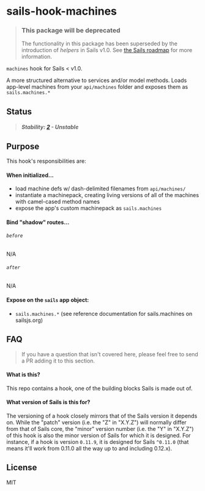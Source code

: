 # sails-hook-machines

> ### This package will be deprecated
> The functionality in this package has been superseded by the introduction of *helpers* in Sails v1.0.  See [the Sails roadmap](https://github.com/balderdashy/sails/blob/master/ROADMAP.md#v10) for more information.

`machines` hook for Sails < v1.0.

A more structured alternative to services and/or model methods. Loads app-level machines from your `api/machines` folder and exposes them as `sails.machines.*`

## Status

> ##### Stability: [2](http://nodejs.org/api/documentation.html#documentation_stability_index) - Unstable


## Purpose

This hook's responsibilities are:

#### When initialized...
+ load machine defs w/ dash-delimited filenames from `api/machines/`
+ instantiate a machinepack, creating living versions of all of the machines with camel-cased method names
+ expose the app's custom machinepack as `sails.machines`

#### Bind "shadow" routes...

###### `before`
N/A

###### `after`
N/A

#### Expose on the `sails` app object:

+ `sails.machines.*` (see reference documentation for sails.machines on sailsjs.org)

## FAQ

> If you have a question that isn't covered here, please feel free to send a PR adding it to this section.

#### What is this?

This repo contains a hook, one of the building blocks Sails is made out of.

#### What version of Sails is this for?

The versioning of a hook closely mirrors that of the Sails version it depends on.  While the "patch" version (i.e. the "Z" in "X.Y.Z") will normally differ from that of Sails core, the "minor" version number (i.e. the "Y" in "X.Y.Z") of this hook is also the minor version of Sails for which it is designed.  For instance, if a hook is version `0.11.9`, it is designed for Sails `^0.11.0` (that means it'll work from 0.11.0 all the way up to and including 0.12.x).



## License

MIT
